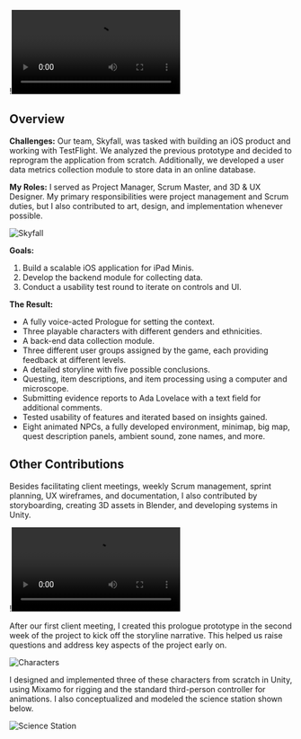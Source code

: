 !![Falling Skies Demo](/videos/A1mdemo_Skyfall.webm)

## Overview

**Challenges:** Our team, Skyfall, was tasked with building an iOS product and working with TestFlight. We analyzed the previous prototype and decided to reprogram the application from scratch. Additionally, we developed a user data metrics collection module to store data in an online database.  

**My Roles:** I served as Project Manager, Scrum Master, and 3D & UX Designer. My primary responsibilities were project management and Scrum duties, but I also contributed to art, design, and implementation whenever possible.

![Skyfall](/assets/alive.a1m1.png)

**Goals:**  
1. Build a scalable iOS application for iPad Minis.  
2. Develop the backend module for collecting data.  
3. Conduct a usability test round to iterate on controls and UI.

**The Result:**

- A fully voice-acted Prologue for setting the context.
- Three playable characters with different genders and ethnicities.
- A back-end data collection module.
- Three different user groups assigned by the game, each providing feedback at different levels.
- A detailed storyline with five possible conclusions.
- Questing, item descriptions, and item processing using a computer and microscope.
- Submitting evidence reports to Ada Lovelace with a text field for additional comments.
- Tested usability of features and iterated based on insights gained.
- Eight animated NPCs, a fully developed environment, minimap, big map, quest description panels, ambient sound, zone names, and more.

## Other Contributions

Besides facilitating client meetings, weekly Scrum management, sprint planning, UX wireframes, and documentation, I also contributed by storyboarding, creating 3D assets in Blender, and developing systems in Unity.

!![Prologue Prototype](/videos/Alive.A1m4.webm)

After our first client meeting, I created this prologue prototype in the second week of the project to kick off the storyline narrative. This helped us raise questions and address key aspects of the project early on.

![Characters](/assets/alive.a1m5.png)

I designed and implemented three of these characters from scratch in Unity, using Mixamo for rigging and the standard third-person controller for animations. I also conceptualized and modeled the science station shown below.

![Science Station](/assets/alive.a1m6.png)

